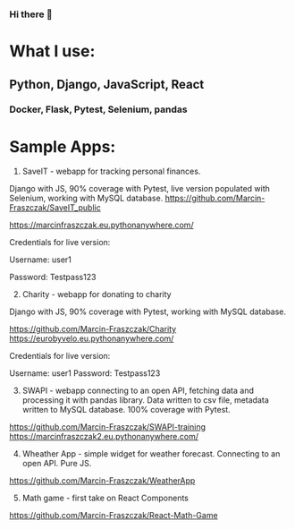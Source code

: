 ### Hi there 👋

<!--
**Marcin-Fraszczak/Marcin-Fraszczak** is a ✨ _special_ ✨ repository because its `README.md` (this file) appears on your GitHub profile.

Here are some ideas to get you started:

- 🔭 I’m currently working on ...
- 🌱 I’m currently learning ...
- 👯 I’m looking to collaborate on ...
- 🤔 I’m looking for help with ...
- 💬 Ask me about ...
- 📫 How to reach me: ...
- 😄 Pronouns: ...
- ⚡ Fun fact: ...
-->


# What I use:

## Python, Django, JavaScript, React
### Docker, Flask, Pytest, Selenium, pandas

# Sample Apps:
1) SaveIT - webapp for tracking personal finances.

Django with JS, 90% coverage with Pytest, live version populated with Selenium, working with MySQL database.
https://github.com/Marcin-Fraszczak/SaveIT_public

https://marcinfraszczak.eu.pythonanywhere.com/


Credentials for live version:

Username: user1

Password: Testpass123


2) Charity - webapp for donating to charity

Django with JS, 90% coverage with Pytest, working with MySQL database.

https://github.com/Marcin-Fraszczak/Charity
https://eurobyvelo.eu.pythonanywhere.com/

Credentials for live version:

Username: user1
Password: Testpass123


3) SWAPI - webapp connecting to an open API, fetching data and processing it with pandas library. Data written to csv file, metadata written to MySQL database. 100% coverage with Pytest.

https://github.com/Marcin-Fraszczak/SWAPI-training
https://marcinfraszczak2.eu.pythonanywhere.com/


4) Wheather App - simple widget for weather forecast. Connecting to an open API. Pure JS.

https://github.com/Marcin-Fraszczak/WeatherApp

5) Math game - first take on React Components

https://github.com/Marcin-Fraszczak/React-Math-Game

